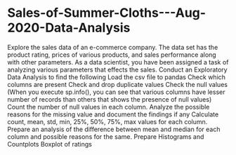 # Sales-of-Summer-Cloths---Aug-2020-Data-Analysis
Explore the sales data of an e-commerce company. The data set has the product rating, prices of various products, and sales performance along with other parameters.  As a data scientist, you have been assigned a task of analyzing various parameters that effects the sales.  Conduct an Exploratory Data Analysis to find the following  Load the csv file to pandas Check which columns are present Check and drop duplicate values Check the null values (When you execute sp.info(), you can see that various columns have lesser number of records than others that shows the presence of null values) Count the number of null values in each column. Analyze the possible reasons for the missing value and document the findings if any Calculate count, mean, std, min, 25%, 50%, 75%, max values for each column. Prepare an analysis of the difference between mean and median for each column and possible reasons for the same.  Prepare Histograms and Countplots Boxplot of ratings
